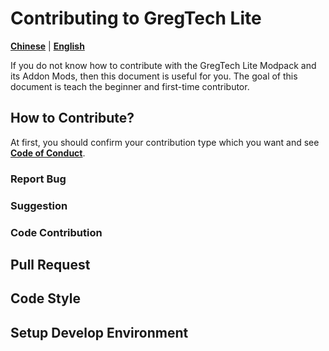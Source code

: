 # Contributing to GregTech Lite

[**Chinese**](/docs/i18n/zh_cn/CONTRIBUTING.md) | [**English**](/CONTRIBUTING.md)

If you do not know how to contribute with the GregTech Lite Modpack and its Addon Mods,
then this document is useful for you. The goal of this document is teach the beginner and first-time contributor.

## How to Contribute?

At first, you should confirm your contribution type which you want and see [**Code of Conduct**](/CODE_OF_CONDUCT.md).

### Report Bug

### Suggestion

### Code Contribution

## Pull Request

## Code Style

## Setup Develop Environment